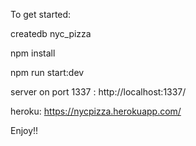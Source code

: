 To get started: 

createdb nyc_pizza

npm install

npm run start:dev

server on port 1337 : http://localhost:1337/

heroku: https://nycpizza.herokuapp.com/


Enjoy!!
